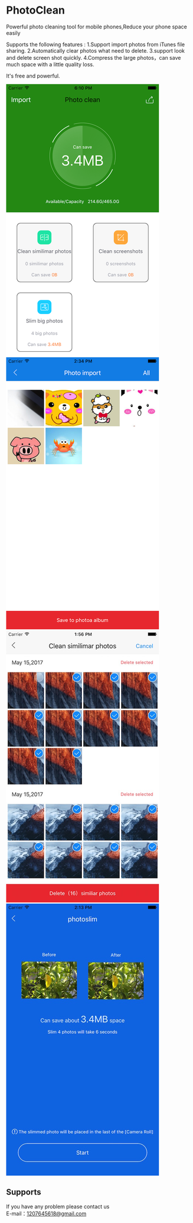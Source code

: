 # PhotoClean


Powerful photo cleaning tool for mobile phones,Reduce your phone space easily 

Supports the following features :
1.Support import photos from iTunes file sharing.
2.Automatically clear photos what need to delete.
3.support look and delete screen shot quickly.
4.Compress the large photos，can save much space with a little quality loss.

It's free and powerful.

![1](https://github.com/ios-Stephens/PhotoClean/blob/master/iphone_5.png)![2](https://github.com/ios-Stephens/PhotoClean/blob/master/iphone_2.jpeg)![3](https://github.com/ios-Stephens/PhotoClean/blob/master/iphone_3.jpeg)![4](https://github.com/ios-Stephens/PhotoClean/blob/master/iphone_4.jpeg)

Supports
-------------

If you have any problem please contact us<br>
E-mail：1207645618@gmail.com<br>
